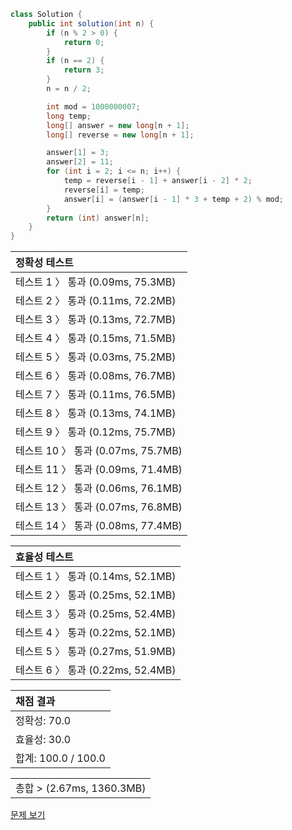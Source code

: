 ```java
class Solution {
    public int solution(int n) {
        if (n % 2 > 0) {
            return 0;
        }
        if (n == 2) {
            return 3;
        }
        n = n / 2;

        int mod = 1000000007;
        long temp;
        long[] answer = new long[n + 1];
        long[] reverse = new long[n + 1];

        answer[1] = 3;
        answer[2] = 11;
        for (int i = 2; i <= n; i++) {
            temp = reverse[i - 1] + answer[i - 2] * 2;
            reverse[i] = temp;
            answer[i] = (answer[i - 1] * 3 + temp + 2) % mod;
        }
        return (int) answer[n];
    }
}
```
 | 정확성 테스트 | 
 |  :-  | 
 | 테스트 1 〉	통과 (0.09ms, 75.3MB) | 
 | 테스트 2 〉	통과 (0.11ms, 72.2MB) | 
 | 테스트 3 〉	통과 (0.13ms, 72.7MB) | 
 | 테스트 4 〉	통과 (0.15ms, 71.5MB) | 
 | 테스트 5 〉	통과 (0.03ms, 75.2MB) | 
 | 테스트 6 〉	통과 (0.08ms, 76.7MB) | 
 | 테스트 7 〉	통과 (0.11ms, 76.5MB) | 
 | 테스트 8 〉	통과 (0.13ms, 74.1MB) | 
 | 테스트 9 〉	통과 (0.12ms, 75.7MB) | 
 | 테스트 10 〉	통과 (0.07ms, 75.7MB) | 
 | 테스트 11 〉	통과 (0.09ms, 71.4MB) | 
 | 테스트 12 〉	통과 (0.06ms, 76.1MB) | 
 | 테스트 13 〉	통과 (0.07ms, 76.8MB) | 
 | 테스트 14 〉	통과 (0.08ms, 77.4MB) | 

 | 효율성 테스트 | 
 | :- | 
 | 테스트 1 〉	통과 (0.14ms, 52.1MB) | 
 | 테스트 2 〉	통과 (0.25ms, 52.1MB) | 
 | 테스트 3 〉	통과 (0.25ms, 52.4MB) | 
 | 테스트 4 〉	통과 (0.22ms, 52.1MB) | 
 | 테스트 5 〉	통과 (0.27ms, 51.9MB) | 
 | 테스트 6 〉	통과 (0.22ms, 52.4MB) | 

 | 채점 결과 | 
 | :- | 
 | 정확성: 70.0 | 
 | 효율성: 30.0 | 
 | 합계: 100.0 / 100.0 | 

 || 
 | :- | 
 | 총합 > (2.67ms, 1360.3MB) | 

[문제 보기](https://programmers.co.kr/learn/courses/30/lessons/12902?language=java)
